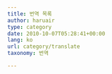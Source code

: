```yaml
---
title: 번역 목록
author: haruair
type: category
date: 2010-10-07T05:28:41+00:00
lang: ko
url: category/translate
taxonomy: 번역

---
```


